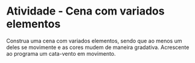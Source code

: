 # Atividade - Cena com variados elementos
Construa uma cena com variados elementos, sendo que ao
menos um deles se movimente e as cores mudem de maneira
gradativa. Acrescente ao programa um cata-vento em movimento.
